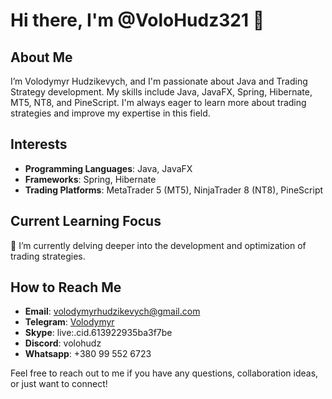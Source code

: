 # Hi there, I'm @VoloHudz321 👋

## About Me
I’m Volodymyr Hudzikevych, and I'm passionate about Java and Trading Strategy development. My skills include Java, JavaFX, Spring, Hibernate, MT5, NT8, and PineScript. I'm always eager to learn more about trading strategies and improve my expertise in this field.

## Interests
- **Programming Languages**: Java, JavaFX
- **Frameworks**: Spring, Hibernate
- **Trading Platforms**: MetaTrader 5 (MT5), NinjaTrader 8 (NT8), PineScript

## Current Learning Focus
🌱 I’m currently delving deeper into the development and optimization of trading strategies.

## How to Reach Me
- **Email**: volodymyrhudzikevych@gmail.com
- **Telegram**: [Volodymyr](https://t.me/VoloHudz)
- **Skype**: live:.cid.613922935ba3f7be
- **Discord**: volohudz
- **Whatsapp**: +380 99 552 6723

Feel free to reach out to me if you have any questions, collaboration ideas, or just want to connect!
